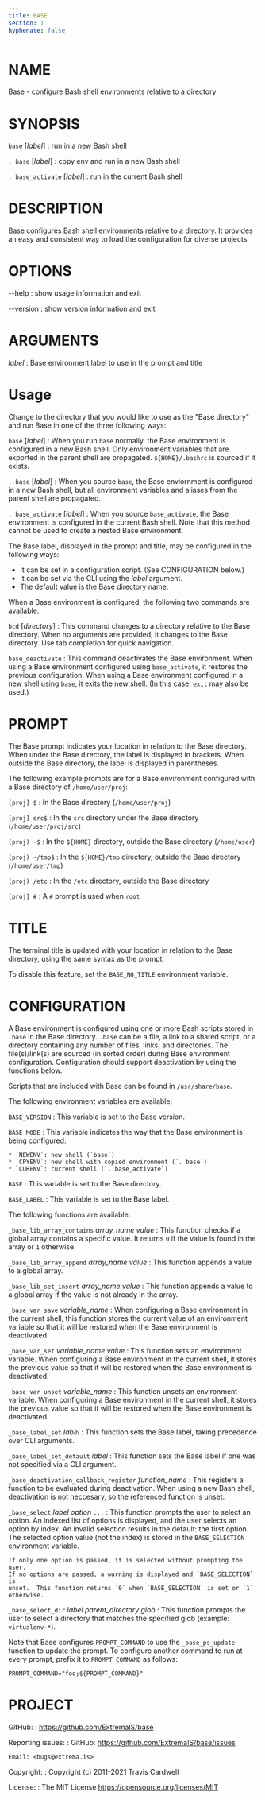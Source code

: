 ```yaml
---
title: BASE
section: 1
hyphenate: false
...
```


# NAME

Base - configure Bash shell environments relative to a directory

# SYNOPSIS

`base` [*label*]
:   run in a new Bash shell

`. base` [*label*]
:   copy env and run in a new Bash shell

`. base_activate` [*label*]
:   run in the current Bash shell

# DESCRIPTION

Base configures Bash shell environments relative to a directory.  It provides
an easy and consistent way to load the configuration for diverse projects.

# OPTIONS

\--help
:   show usage information and exit

\--version
:   show version information and exit

# ARGUMENTS

*label*
:   Base environment label to use in the prompt and title

# Usage

Change to the directory that you would like to use as the "Base directory" and
run Base in one of the three following ways:

`base` [*label*]
:   When you run `base` normally, the Base environment is configured in a new
    Bash shell.  Only environment variables that are exported in the parent
    shell are propagated.  `${HOME}/.bashrc` is sourced if it exists.

`. base` [*label*]
:   When you source `base`, the Base enviornment is configured in a new Bash
    shell, but all environment variables and aliases from the parent shell are
    propagated.

`. base_activate` [*label*]
:   When you source `base_activate`, the Base environment is configured in the
    current Bash shell.  Note that this method cannot be used to create a
    nested Base environment.

The Base label, displayed in the prompt and title, may be configured in the
following ways:

* It can be set in a configuration script.  (See CONFIGURATION below.)
* It can be set via the CLI using the *label* argument.
* The default value is the Base directory name.

When a Base environment is configured, the following two commands are
available:

`bcd` [*directory*]
:   This command changes to a directory relative to the Base directory.  When
    no arguments are provided, it changes to the Base directory.  Use tab
    completion for quick navigation.

`base_deactivate`
:   This command deactivates the Base environment.  When using a Base
    environment configured using `base_activate`, it restores the previous
    configuration.  When using a Base environment configured in a new shell
    using `base`, it exits the new shell.  (In this case, `exit` may also be
    used.)

# PROMPT

The Base prompt indicates your location in relation to the Base directory.
When under the Base directory, the label is displayed in brackets.  When
outside the Base directory, the label is displayed in parentheses.

The following example prompts are for a Base environment configured with a
Base directory of `/home/user/proj`:

`[proj] $`
:   In the Base directory (`/home/user/proj`)

`[proj] src$`
:   In the `src` directory under the Base directory (`/home/user/proj/src`)

`(proj) ~$`
:   In the `${HOME}` directory, outside the Base directory (`/home/user`)

`(proj) ~/tmp$`
:   In the `${HOME}/tmp` directory, outside the Base directory
    (`/home/user/tmp`)

`(proj) /etc`
:   In the `/etc` directory, outside the Base directory

`[proj] #`
:   A `#` prompt is used when `root`

# TITLE

The terminal title is updated with your location in relation to the Base
directory, using the same syntax as the prompt.

To disable this feature, set the `BASE_NO_TITLE` environment variable.

# CONFIGURATION

A Base environment is configured using one or more Bash scripts stored in
`.base` in the Base directory.  `.base` can be a file, a link to a shared
script, or a directory containing any number of files, links, and directories.
The file(s)/link(s) are sourced (in sorted order) during Base environment
configuration.  Configuration should support deactivation by using the
functions below.

Scripts that are included with Base can be found in `/usr/share/base`.

The following environment variables are available:

`BASE_VERSION`
:   This variable is set to the Base version.

`BASE_MODE`
:   This variable indicates the way that the Base environment is being
    configured:

    * `NEWENV`: new shell (`base`)
    * `CPYENV`: new shell with copied environment (`. base`)
    * `CURENV`: current shell (`. base_activate`)

`BASE`
:   This variable is set to the Base directory.

`BASE_LABEL`
:   This variable is set to the Base label.

The following functions are available:

`_base_lib_array_contains` *array_name* *value*
:   This function checks if a global array contains a specific value.  It
    returns `0` if the value is found in the array or `1` otherwise.

`_base_lib_array_append` *array_name* *value*
:   This function appends a value to a global array.

`_base_lib_set_insert` *array_name* *value*
:   This function appends a value to a global array if the value is not
    already in the array.

`_base_var_save` *variable_name*
:   When configuring a Base environment in the current shell, this function
    stores the current value of an environment variable so that it will be
    restored when the Base environment is deactivated.

`_base_var_set` *variable_name* *value*
:   This function sets an environment variable.  When configuring a Base
    environment in the current shell, it stores the previous value so that it
    will be restored when the Base environment is deactivated.

`_base_var_unset` *variable_name*
:   This function unsets an environment variable.  When configuring a Base
    environment in the current shell, it stores the previous value so that it
    will be restored when the Base environment is deactivated.

`_base_label_set` *label*
:   This function sets the Base label, taking precedence over CLI arguments.

`_base_label_set_default` *label*
:   This function sets the Base label if one was not specified via a CLI
    argument.

`_base_deactivation_callback_register` *function_name*
:   This registers a function to be evaluated during deactivation.  When
    using a new Bash shell, deactivation is not neccesary, so the referenced
    function is unset.

`_base_select` *label* *option* `...`
:   This function prompts the user to select an option.  An indexed list of
    options is displayed, and the user selects an option by index.  An invalid
    selection results in the default: the first option.  The selected option
    value (not the index) is stored in the `BASE_SELECTION` environment
    variable.

    If only one option is passed, it is selected without prompting the user.
    If no options are passed, a warning is displayed and `BASE_SELECTION` is
    unset.  This function returns `0` when `BASE_SELECTION` is set or `1`
    otherwise.

`_base_select_dir` *label* *parent_directory* *glob*
:   This function prompts the user to select a directory that matches the
    specified glob (example: `virtualenv-*`).

Note that Base configures `PROMPT_COMMAND` to use the `_base_ps_update`
function to update the prompt.  To configure another command to run at every
prompt, prefix it to `PROMPT_COMMAND` as follows:

    PROMPT_COMMAND="foo;${PROMPT_COMMAND}"

# PROJECT

GitHub:
:   <https://github.com/ExtremaIS/base>

Reporting issues:
:   GitHub: <https://github.com/ExtremaIS/base/issues>

    Email: <bugs@extrema.is>

Copyright:
:   Copyright (c) 2011-2021 Travis Cardwell

License:
:   The MIT License <https://opensource.org/licenses/MIT>

